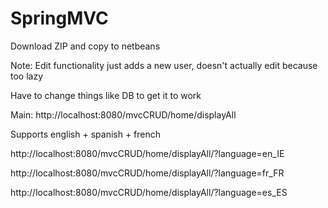 # SpringMVC

Download ZIP and copy to netbeans

Note: Edit functionality just adds a new user, doesn't actually edit because too lazy

Have to change things like DB to get it to work

Main: http://localhost:8080/mvcCRUD/home/displayAll

Supports english + spanish + french

http://localhost:8080/mvcCRUD/home/displayAll/?language=en_IE

http://localhost:8080/mvcCRUD/home/displayAll/?language=fr_FR

http://localhost:8080/mvcCRUD/home/displayAll/?language=es_ES
